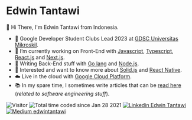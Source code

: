 # Edwin Tantawi

👋 Hi There, I'm Edwin Tantawi from Indonesia.
- 🚢 Google Developer Student Clubs Lead 2023 at [GDSC Universitas Mikroskil](https://gdsc.community.dev/universitas-mikroskil/).
- 🧭 I’m currently working on Front-End with [Javascript](https://developer.mozilla.org/en-US/docs/Web/JavaScript), [Typescript](https://www.typescriptlang.org/), [React.js](https://react.dev/) and [Next.js](https://nextjs.org/).
- 💾 Writing Back-End stuff with [Go lang](https://go.dev/) and [Node.js](https://nodejs.org/).
- 👀 Interested and want to know more about [Solid.js](https://www.solidjs.com/) and [React Native](https://reactnative.dev/).
- ☁️ Live in the cloud with [Google Cloud Platform](https://cloud.google.com/).
- 📚 In my spare time, I sometimes write articles that can be [read here](https://edwintantawi.medium.com/) (_related to software engineering stuff_).

![Visitor](https://visitor-badge.laobi.icu/badge?page_id=edwintantawi.edwintantawi)
![Total time coded since Jan 28 2021](https://wakatime.com/badge/user/94d9fff1-f207-4701-b0ed-f22f7808151f.svg)
[![Linkedin Edwin Tantawi](https://img.shields.io/badge/Linkedin-Edwin%20Tantawi-blue?logo=LinkedIn&logoColor=white)](https://www.linkedin.com/in/edwintantawi/)
[![Medium edwintantawi](https://img.shields.io/badge/Medium-edwintantawi-blue?logo=Medium&logoColor=white)](https://edwintantawi.medium.com/)
